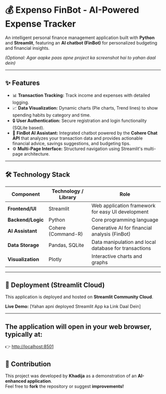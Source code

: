 # 💰 Expenso FinBot - AI-Powered Expense Tracker

An intelligent personal finance management application built with **Python** and **Streamlit**, featuring an **AI chatbot (FinBot)** for personalized budgeting and financial insights.

*(Optional: Agar aapke paas apne project ka screenshot hai to yahan daal dein)*

---

## ✨ Features

- 📊 **Transaction Tracking:** Track income and expenses with detailed logging.  
- 📈 **Data Visualization:** Dynamic charts (Pie charts, Trend lines) to show spending habits by category and time.  
- 🔒 **User Authentication:** Secure registration and login functionality (SQLite based).  
- 🤖 **FinBot AI Assistant:** Integrated chatbot powered by the **Cohere Chat API** that analyzes your transaction data and provides actionable financial advice, savings suggestions, and budgeting tips.  
- ⚙️ **Multi-Page Interface:** Structured navigation using Streamlit's multi-page architecture.  

---

## 🛠️ Technology Stack

| Component | Technology / Library | Role |
|------------|----------------------|------|
| **Frontend/UI** | Streamlit | Web application framework for easy UI development |
| **Backend/Logic** | Python | Core programming language |
| **AI Assistant** | Cohere (Command-R) | Generative AI for financial analysis (FinBot) |
| **Data Storage** | Pandas, SQLite | Data manipulation and local database for transactions |
| **Visualization** | Plotly | Interactive charts and graphs |

---

## 🚀 Deployment (Streamlit Cloud)

This application is deployed and hosted on **Streamlit Community Cloud**.

**Live Demo:** [Yahan apni deployed Streamlit App ka Link Daal Dein]

---


## The application will open in your web browser, typically at:  
👉 [http://localhost:8501](http://localhost:8501)


## 🤝 Contribution  

This project was developed by **Khadija** as a demonstration of an **AI-enhanced application**.  
Feel free to **fork** the repository or suggest **improvements!**



